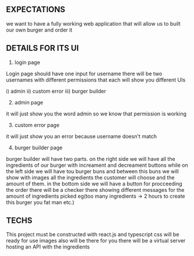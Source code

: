 ## EXPECTATIONS 

we want to have a fully working web application that will allow us to built our own burger and order it

## DETAILS FOR ITS UI 

1) login page

  Login page should have one input for username
  there will be two usernames with different permissions that each will show you different UIs
  
  i) admin
  ii) custom error
  iii) burger builder
  
2) admin page

  it will just show you the word admin so we know that permission is working
  
3) custom error page

  it will just show you an error because username doesn't match
  
4) burger builder page

  burger builder will have two parts.
  on the right side we will have all the ingredients of our burger with increament and decreament buttons
  while on the left side we will have tou burger buns and between this buns we will show with images all the ingredients the customer will   choose and the amount of them.
  in the bottom side we will have a button for procceeding the order
  there will be a checker there showing different messages for the amount of ingredients picked
  eg(too many ingredients -> 2 hours to create this burger you fat man etc.)
  
 ## TECHS
 
 This project must be constructed with react.js and typescript
 css will be ready for use
 images also will be there for you
 there will be a virtual server hosting an API with the ingredients
  
